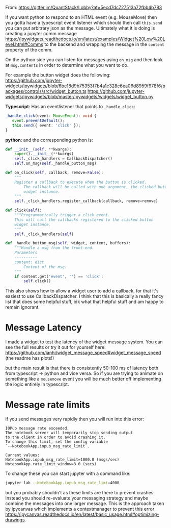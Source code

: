 From:
https://gitter.im/QuantStack/Lobby?at=5ecd7dc727513a72fbb4b783

If you want python to respond to an HTML event (e.g. MouseMove) then you gotta have a typescript event listener which should then call `this.send` you can put arbitrary json as the message. Ultimately what it is doing is creating a jupyter comm message https://ipywidgets.readthedocs.io/en/latest/examples/Widget%20Low%20Level.html#Comms to the backend and wrapping the message in the `content` property of the comm.

On the python side you can listen for messages using `on_msg` and then look at `msg.contents` in order to determine what you want to do.

For example the button widget does the following:
https://github.com/jupyter-widgets/ipywidgets/blob/6be18d9b75353f7b4a1c328c6ea06d8959f978f6/packages/controls/src/widget_button.ts
https://github.com/jupyter-widgets/ipywidgets/blob/master/ipywidgets/widgets/widget_button.py

**Typescript**:
Has an eventlistener that points to `_handle_click`:

```typescript
_handle_click(event: MouseEvent): void {
   event.preventDefault();
   this.send({ event: 'click' });
}
```

**python**:
and the corresponding python is:

```python
def __init__(self, **kwargs):
    super().__init__(**kwargs)
    self._click_handlers = CallbackDispatcher()
    self.on_msg(self._handle_button_msg)

def on_click(self, callback, remove=False):
    """
    Register a callback to execute when the button is clicked.
        The callback will be called with one argument, the clicked button
        widget instance.
    """
    self._click_handlers.register_callback(callback, remove=remove)

def click(self):
    """Programmatically trigger a click event.
    This will call the callbacks registered to the clicked button
    widget instance.
    """
    self._click_handlers(self)

def _handle_button_msg(self, widget, content, buffers):
    """Handle a msg from the front-end.
    Parameters
    ----------
    content: dict
        Content of the msg.
    """
    if content.get('event', '') == 'click':
        self.click()
```

This also shows how to allow a widget user to add a callback, for that it's easiest to use CallbackDispatcher. I think that this is basically a really fancy list that does some helpful stuff, idk what that helpful stuff and am happy to remain ignorant.

# Message Latency

I made a widget to test the latency of the widget message system. You can see the full results or try it out for yourself here: https://github.com/ianhi/widget_message_speed#widget_message_speed (the readme has plots!)

but the main result is that there is consistently 50-100 ms of latency both from typescript -> python and vice versa. So if you are trying to animate on something like a `mousemove` event you will be much better off implementing the logic entirely in typescript.

# Message rate limits

If you send messages very rapidly then you will run into this error:

```
IOPub message rate exceeded.
The notebook server will temporarily stop sending output
to the client in order to avoid crashing it.
To change this limit, set the config variable
`--NotebookApp.iopub_msg_rate_limit`.

Current values:
NotebookApp.iopub_msg_rate_limit=1000.0 (msgs/sec)
NotebookApp.rate_limit_window=3.0 (secs)
```

To change these you can start jupyter with a command like:

```bash
jupyter lab --NotebookApp.iopub_msg_rate_limt=4000
```

but you probably shouldn't as these limits are there to prevent crashes. Instead you should re-evaluate your messaging strategy and maybe combine the messages into one larger message. This is the approach taken by ipycanvas which implements a contextmanager to prevent this error https://ipycanvas.readthedocs.io/en/latest/basic_usage.html#optimizing-drawings.
